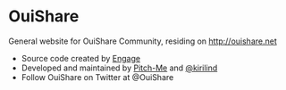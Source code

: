 OuiShare
========

General website for OuiShare Community, residing on http://ouishare.net

 - Source code created by [Engage](http://www.engage.is)
 - Developed and maintained by [Pitch-Me](http://www.pitch-me.fr/) and [@kirilind](https://github.com/kirilind)
 - Follow OuiShare on Twitter at @OuiShare
